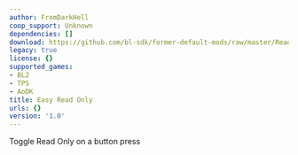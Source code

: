 ```yaml
---
author: FromDarkHell
coop_support: Unknown
dependencies: []
download: https://github.com/bl-sdk/former-default-mods/raw/master/ReadOnly/ReadOnly.zip
legacy: true
license: {}
supported_games:
- BL2
- TPS
- AoDK
title: Easy Read Only
urls: {}
version: '1.0'
---
```

Toggle Read Only on a button press